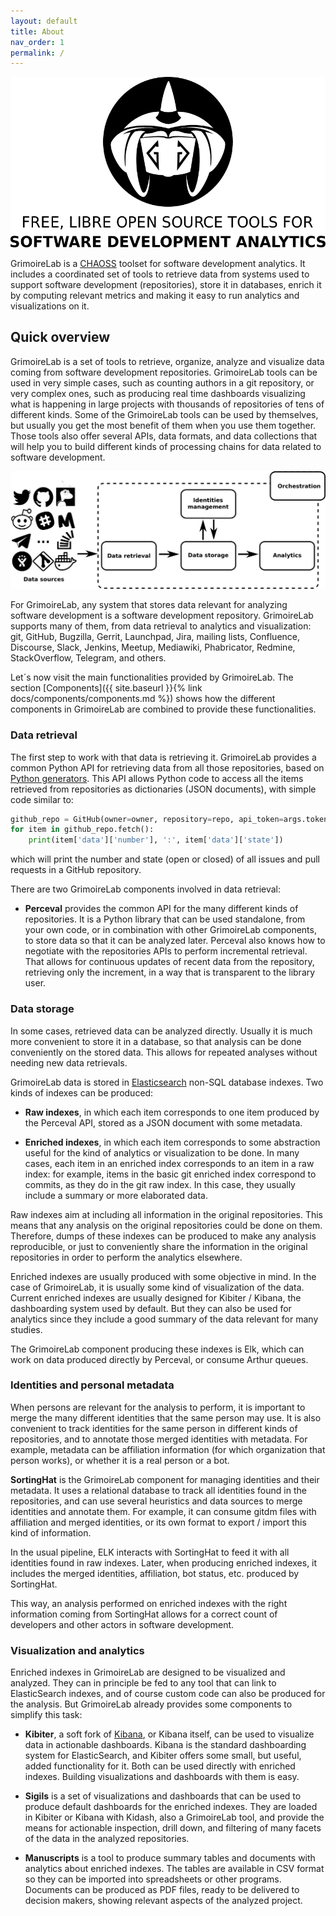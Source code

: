 ```yaml
---
layout: default
title: About
nav_order: 1
permalink: /
---
```


![](./assets/grimoirelab-logo.png)

GrimoireLab is a [CHAOSS](https://chaoss.community) toolset for software
development analytics. It includes a coordinated set of tools to retrieve data
from systems used to support software development (repositories), store it in
databases, enrich it by computing relevant metrics and making it easy to run
analytics and visualizations on it.

## Quick overview

GrimoireLab is a set of tools to retrieve, organize, analyze and visualize data
coming from software development repositories. GrimoireLab tools can be used in
very simple cases, such as counting authors in a git repository, or very complex
ones, such as producing real time dashboards visualizing what is happening in
large projects with thousands of repositories of tens of different kinds. Some
of the GrimoireLab tools can be used by themselves, but usually you get the most
benefit of them when you use them together. Those tools also offer several APIs,
data formats, and data collections that will help you to build different kinds
of processing chains for data related to software development.

![](./assets/grimoirelab-all.png)

For GrimoireLab, any system that stores data relevant for analyzing software
development is a software development repository. GrimoireLab supports many of
them, from data retrieval to analytics and visualization: git, GitHub, Bugzilla,
Gerrit, Launchpad, Jira, mailing lists, Confluence, Discourse, Slack, Jenkins,
Meetup, Mediawiki, Phabricator, Redmine, StackOverflow, Telegram, and others.

Let´s now visit the main functionalities provided by GrimoireLab. The section
[Components]({{ site.baseurl }}{% link docs/components/components.md %}) shows
how the different components in GrimoireLab are combined to provide these
functionalities.

### Data retrieval

The first step to work with that data is retrieving it. GrimoireLab provides a
common Python API for retrieving data from all those repositories, based on
[Python generators](https://wiki.python.org/moin/Generators). This API allows
Python code to access all the items retrieved from repositories as dictionaries
(JSON documents), with simple code similar to:

```python
github_repo = GitHub(owner=owner, repository=repo, api_token=args.token)
for item in github_repo.fetch():
    print(item['data']['number'], ':', item['data']['state'])
```

which will print the number and state (open or closed) of all issues and pull
requests in a GitHub repository.

There are two GrimoireLab components involved in data retrieval:

* **Perceval** provides the common API for the many different kinds of
  repositories. It is a Python library that can be used standalone, from your
  own code, or in combination with other GrimoireLab components, to store data
  so that it can be analyzed later. Perceval also knows how to negotiate with
  the repositories APIs to perform incremental retrieval. That allows for
  continuous updates of recent data from the repository, retrieving only the
  increment, in a way that is transparent to the library user.

### Data storage

In some cases, retrieved data can be analyzed directly. Usually it is much more
convenient to store it in a database, so that analysis can be done conveniently
on the stored data. This allows for repeated analyses without needing new data
retrievals.

GrimoireLab data is stored in
[Elasticsearch](https://github.com/elastic/elasticsearch) non-SQL database
indexes. Two kinds of indexes can be produced:

* **Raw indexes**, in which each item corresponds to one item produced by the
  Perceval API, stored as a JSON document with some metadata.

* **Enriched indexes**, in which each item corresponds to some abstraction
  useful for the kind of analytics or visualization to be done. In many cases,
  each item in an enriched index corresponds to an item in a raw index: for
  example, items in the basic git enriched index correspond to commits, as they
  do in the git raw index. In this case, they usually include a summary or more
  elaborated data.

Raw indexes aim at including all information in the original repositories. This
means that any analysis on the original repositories could be done on them.
Therefore, dumps of these indexes can be produced to make any analysis
reproducible, or just to conveniently share the information in the original
repositories in order to perform the analytics elsewhere.

Enriched indexes are usually produced with some objective in mind. In the case
of GrimoireLab, it is usually some kind of visualization of the data. Current
enriched indexes are usually designed for Kibiter / Kibana, the dashboarding
system used by default. But they can also be used for analytics since they
include a good summary of the data relevant for many studies.

The GrimoireLab component producing these indexes is Elk, which can work on data
produced directly by Perceval, or consume Arthur queues.

### Identities and personal metadata

When persons are relevant for the analysis to perform, it is important to merge
the many different identities that the same person may use. It is also
convenient to track identities for the same person in different kinds of
repositories, and to annotate those merged identities with metadata. For
example, metadata can be affiliation information (for which organization that
person works), or whether it is a real person or a bot.

**SortingHat** is the GrimoireLab component for managing identities and their
metadata. It uses a relational database to track all identities found in the
repositories, and can use several heuristics and data sources to merge
identities and annotate them. For example, it can consume gitdm files with
affiliation and merged identities, or its own format to export / import this
kind of information.

In the usual pipeline, ELK interacts with SortingHat to feed it with all
identities found in raw indexes. Later, when producing enriched indexes, it
includes the merged identities, affiliation, bot status, etc. produced by
SortingHat.

This way, an analysis performed on enriched indexes with the right information
coming from SortingHat allows for a correct count of developers and other actors
in software development.

### Visualization and analytics

Enriched indexes in GrimoireLab are designed to be visualized and analyzed. They
can in principle be fed to any tool that can link to ElasticSearch indexes, and
of course custom code can also be produced for the analysis. But GrimoireLab
already provides some components to simplify this task:

* **Kibiter**, a soft fork of [Kibana](https://www.elastic.co/products/kibana),
  or Kibana itself, can be used to visualize data in actionable dashboards.
  Kibana is the standard dashboarding system for ElasticSearch, and Kibiter
  offers some small, but useful, added functionality for it. Both can be used
  directly with enriched indexes. Building visualizations and dashboards with
  them is easy.

* **Sigils** is a set of visualizations and dashboards that can be used to
  produce default dashboards for the enriched indexes. They are loaded in
  Kibiter or Kibana with Kidash, also a GrimoireLab tool, and provide the means
  for actionable inspection, drill down, and filtering of many facets of the
  data in the analyzed repositories.

* **Manuscripts** is a tool to produce summary tables and documents with
  analytics about enriched indexes. The tables are available in CSV format so
  they can be imported into spreadsheets or other programs. Documents can be
  produced as PDF files, ready to be delivered to decision makers, showing
  relevant aspects of the analyzed project.
